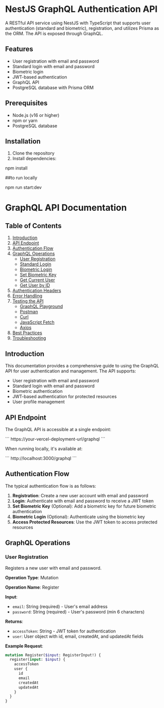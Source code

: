 
# NestJS GraphQL Authentication API

A RESTful API service using NestJS with TypeScript that supports user authentication (standard and biometric), registration, and utilizes Prisma as the ORM. The API is exposed through GraphQL.

## Features

- User registration with email and password
- Standard login with email and password
- Biometric login
- JWT-based authentication
- GraphQL API
- PostgreSQL database with Prisma ORM

## Prerequisites

- Node.js (v16 or higher)
- npm or yarn
- PostgreSQL database

## Installation

1. Clone the repository
2. Install dependencies:

npm install 

##to run locally 

npm run start:dev


# GraphQL API Documentation

## Table of Contents

1. [Introduction](#introduction)
2. [API Endpoint](#api-endpoint)
3. [Authentication Flow](#authentication-flow)
4. [GraphQL Operations](#graphql-operations)
   - [User Registration](#user-registration)
   - [Standard Login](#standard-login)
   - [Biometric Login](#biometric-login)
   - [Set Biometric Key](#set-biometric-key)
   - [Get Current User](#get-current-user)
   - [Get User by ID](#get-user-by-id)
5. [Authentication Headers](#authentication-headers)
6. [Error Handling](#error-handling)
7. [Testing the API](#testing-the-api)
   - [GraphQL Playground](#graphql-playground)
   - [Postman](#postman)
   - [Curl](#curl)
   - [JavaScript Fetch](#javascript-fetch)
   - [Axios](#axios)
8. [Best Practices](#best-practices)
9. [Troubleshooting](#troubleshooting)

## Introduction

This documentation provides a comprehensive guide to using the GraphQL API for user authentication and management. The API supports:

- User registration with email and password
- Standard login with email and password
- Biometric authentication
- JWT-based authentication for protected resources
- User profile management

## API Endpoint

The GraphQL API is accessible at a single endpoint:

\`\`\`
https://your-vercel-deployment-url/graphql
\`\`\`

When running locally, it's available at:

\`\`\`
http://localhost:3000/graphql
\`\`\`

## Authentication Flow

The typical authentication flow is as follows:

1. **Registration**: Create a new user account with email and password
2. **Login**: Authenticate with email and password to receive a JWT token
3. **Set Biometric Key** (Optional): Add a biometric key for future biometric authentication
4. **Biometric Login** (Optional): Authenticate using the biometric key
5. **Access Protected Resources**: Use the JWT token to access protected resources

## GraphQL Operations

### User Registration

Registers a new user with email and password.

**Operation Type**: Mutation

**Operation Name**: Register

**Input**:
- `email`: String (required) - User's email address
- `password`: String (required) - User's password (min 6 characters)

**Returns**:
- `accessToken`: String - JWT token for authentication
- `user`: User object with id, email, createdAt, and updatedAt fields

**Example Request**:

```graphql
mutation Register($input: RegisterInput!) {
  register(input: $input) {
    accessToken
    user {
      id
      email
      createdAt
      updatedAt
    }
  }
}
